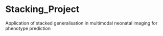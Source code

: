 # Stacking_Project

Application of stacked generalisation in multimodal neonatal imaging for phenotype prediction 
